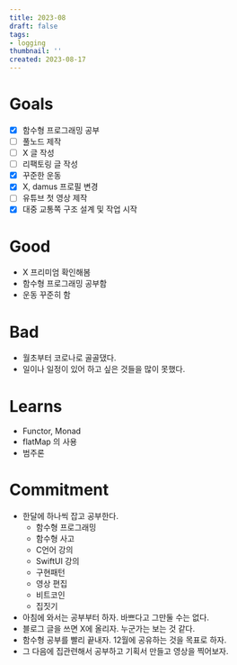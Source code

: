 ```yaml
---
title: 2023-08
draft: false
tags:
- logging
thumbnail: ''
created: 2023-08-17
---
```


# Goals

* [x] 함수형 프로그래밍 공부
* [ ] 풀노드 제작
* [ ] X 글 작성
* [ ] 리팩토링 글 작성
* [x] 꾸준한 운동
* [x] X, damus 프로필 변경
* [ ] 유튜브 첫 영상 제작
* [x] 대중 교통쪽 구조 설계 및 작업 시작

# Good

* X 프리미엄 확인해봄
* 함수형 프로그래밍 공부함
* 운동 꾸준히 함

# Bad

* 월초부터 코로나로 골골댔다.
* 일이나 일정이 있어 하고 싶은 것들을 많이 못했다.

# Learns

* Functor, Monad
* flatMap 의 사용
* 범주론

# Commitment

* 한달에 하나씩 잡고 공부한다.
  * 함수형 프로그래밍
  * 함수형 사고
  * C언어 강의
  * SwiftUI 강의
  * 구현패턴
  * 영상 편집
  * 비트코인
  * 집짓기
* 아침에 와서는 공부부터 하자. 바쁘다고 그만둘 수는 없다.
* 블로그 글을 쓰면 X에 올리자. 누군가는 보는 것 같다.
* 함수형 공부를 빨리 끝내자. 12월에 공유하는 것을 목표로 하자.
* 그 다음에 집관련해서 공부하고 기획서 만들고 영상을 찍어보자.
